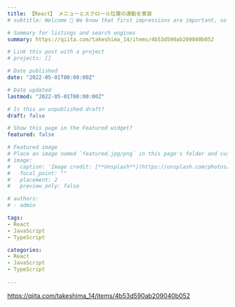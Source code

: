```yaml
---
title: 【React】 メニューとスクロール位置の連動を実装
# subtitle: Welcome 👋 We know that first impressions are important, so we've populated your new site with some initial content to help you get familiar with everything in no time.

# Summary for listings and search engines
summary: https://qiita.com/takeshima_14/items/4b53d590ab209040b052

# Link this post with a project
# projects: []

# Date published
date: "2022-05-01T00:00:00Z"

# Date updated
lastmod: "2022-05-01T00:00:00Z"

# Is this an unpublished draft?
draft: false

# Show this page in the Featured widget?
featured: false

# Featured image
# Place an image named `featured.jpg/png` in this page's folder and customize its options here.
# image:
#   caption: 'Image credit: [**Unsplash**](https://unsplash.com/photos/CpkOjOcXdUY)'
#   focal_point: ""
#   placement: 2
#   preview_only: false

# authors:
# - admin

tags:
- React
- JavaScript
- TypeScript

categories:
- React
- JavaScript
- TypeScript
  
---
```


https://qiita.com/takeshima_14/items/4b53d590ab209040b052

